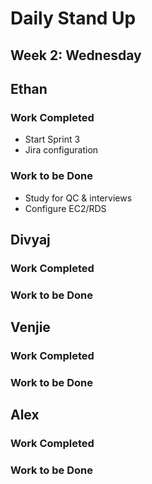 # Daily Stand Up
## Week 2: Wednesday

## Ethan

### Work Completed

- Start Sprint 3
- Jira configuration

### Work to be Done

- Study for QC & interviews
- Configure EC2/RDS

## Divyaj

### Work Completed



### Work to be Done



## Venjie

### Work Completed



### Work to be Done



## Alex

### Work Completed



### Work to be Done

